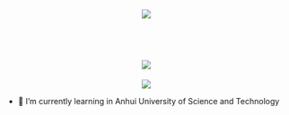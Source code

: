 <h1 align="center">
  <a href="https://downsxu.top/">
    <img src="https://readme-typing-svg.herokuapp.com?color=%2336BCF7&lines=山不见我，我自去见山;">
  </a>
</h1>
<br>
<h1 align="center">
  <a href="https://downsxu.top/">
    <img src="https://readme-typing-svg.herokuapp.com?color=%2336BCF7&lines=System.out.print(%22Hello%EF%BC%8Cworld%22);print('hello woorld');cout << %22Hello%EF%BC%8Cworld%22">
  </a>
</h1>

<div align="center" ><img order-radius="100px" src="https://unpkg.zhimg.com/anzhiyu-assets/image/common/github-info/Knock-Code.gif"/></div>

- 🌱 I’m currently learning in Anhui University of Science and Technology

